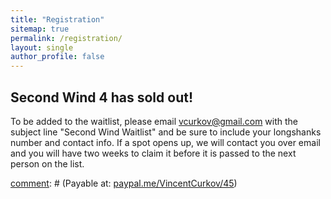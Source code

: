 ```yaml
---
title: "Registration"
sitemap: true
permalink: /registration/
layout: single
author_profile: false
---
```


## **Second Wind 4 has sold out!**

To be added to the waitlist, please email [vcurkov@gmail.com](mailto:vcurkov@gmail.com) with the subject line "Second Wind Waitlist" and be sure to include your longshanks number and contact info. If a spot opens up, we will contact you over email and you will have two weeks to claim it before it is passed to the next person on the list. 

[comment]: # (PRICE: $45 / person)

[comment]: # (Payable at: [paypal.me/VincentCurkov/45](https://paypal.me/VincentCurkov/45))

[comment]: # (Pay above via PayPal to be registered on Longshanks!)
[comment]: # (Please include the Longshanks number and name of the person you are signing up in the memo. If you do not have a Longshanks number include that information in the memo.)
